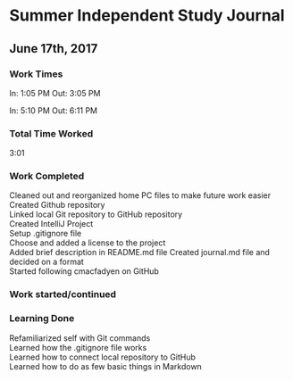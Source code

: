 # Summer Independent Study Journal

## June 17th, 2017

### Work Times
In: 1:05 PM
Out: 3:05 PM

In: 5:10 PM
Out: 6:11 PM

### Total Time Worked

3:01

### Work Completed

Cleaned out and reorganized home PC files to make future work easier  
Created Github repository  
Linked local Git repository to GitHub repository  
Created IntelliJ Project  
Setup .gitignore file  
Choose and added a license to the project  
Added brief description in README.md file 
Created journal.md file and decided on a format  
Started following cmacfadyen on GitHub

### Work started/continued


### Learning Done

Refamiliarized self with Git commands    
Learned how the .gitignore file works  
Learned how to connect local repository to GitHub  
Learned how to do as few basic things in Markdown 


